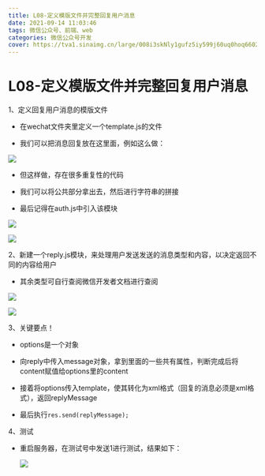 ```yaml
---
title: L08-定义模版文件并完整回复用户消息
date: 2021-09-14 11:03:46
tags: 微信公众号、前端、web
categories: 微信公众号开发
cover: https://tva1.sinaimg.cn/large/008i3skNly1gufz5iy599j60uq0hoq6602.jpg
---
```


# **L08-定义模版文件并完整回复用户消息**

1、定义回复用户消息的模版文件  

- 在wechat文件夹里定义一个template.js的文件

- 我们可以把消息回复放在这里面，例如这么做：

![](https://tva1.sinaimg.cn/large/008i3skNly1gufz7thil9j616i0t479902.jpg)   

- 但这样做，存在很多重复性的代码

- 我们可以将公共部分拿出去，然后进行字符串的拼接

- 最后记得在auth.js中引入该模块  

![](https://tva1.sinaimg.cn/large/008i3skNly1gufz953ekuj615g0u0dl702.jpg)  

![](https://tva1.sinaimg.cn/large/008i3skNly1gufz9k6m21j610i0u0n1x02.jpg)

2、新建一个reply.js模块，来处理用户发送发送的消息类型和内容，以决定返回不同的内容给用户  

- 其余类型可自行查阅微信开发者文档进行查阅  

![](https://tva1.sinaimg.cn/large/008i3skNly1gufza8iwpoj60w50u0q5q02.jpg)  

![](https://tva1.sinaimg.cn/large/008i3skNly1gufzagn0doj616f0u0jv102.jpg)  

3、关键要点！

- options是一个对象
  
- 向reply中传入message对象，拿到里面的一些共有属性，判断完成后将content赋值给options里的content

- 接着将options传入template，使其转化为xml格式（回复的消息必须是xml格式），返回replyMessage

- 最后执行`res.send(replyMessage);`

4、测试

- 重启服务器，在测试号中发送1进行测试，结果如下：  
  
  ![](https://tva1.sinaimg.cn/large/008i3skNly1gufzbqk6i4j60u01sxn3a02.jpg)